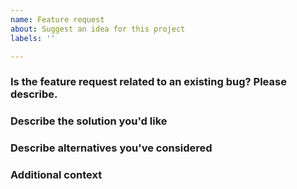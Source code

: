```yaml
---
name: Feature request
about: Suggest an idea for this project
labels: ''

---
```


### Is the feature request related to an existing bug? Please describe.
<!--A clear and concise description of what the problem is.-->

### Describe the solution you'd like
<!--A clear and concise description of what you would like to happen.-->

### Describe alternatives you've considered
<!--A clear and concise description of any alternative solutions or features you've considered.-->

### Additional context
<!--Add any other context or screenshots about the feature request here.-->

